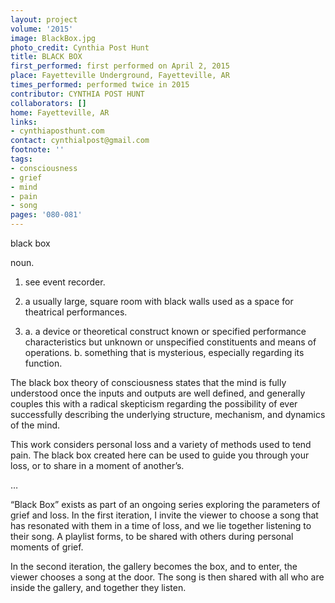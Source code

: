 ```yaml
---
layout: project
volume: '2015'
image: BlackBox.jpg
photo_credit: Cynthia Post Hunt
title: BLACK BOX
first_performed: first performed on April 2, 2015
place: Fayetteville Underground, Fayetteville, AR
times_performed: performed twice in 2015
contributor: CYNTHIA POST HUNT
collaborators: []
home: Fayetteville, AR
links:
- cynthiaposthunt.com
contact: cynthialpost@gmail.com
footnote: ''
tags:
- consciousness
- grief
- mind
- pain
- song
pages: '080-081'
---
```


black box

noun.

1. see event recorder.

2. a usually large, square room with black walls used as a space for theatrical performances.

3. a. a device or theoretical construct known or specified performance characteristics but unknown or unspecified constituents and means of operations. b. something that is mysterious, especially regarding its function.

The black box theory of consciousness states that the mind is fully understood once the inputs and outputs are well defined, and generally couples this with a radical skepticism regarding the possibility of ever successfully describing the underlying structure, mechanism, and dynamics of the mind.

This work considers personal loss and a variety of methods used to tend pain. The black box created here can be used to guide you through your loss, or to share in a moment of another’s.

…

“Black Box” exists as part of an ongoing series exploring the parameters of grief and loss. In the first iteration, I invite the viewer to choose a song that has resonated with them in a time of loss, and we lie together listening to their song. A playlist forms, to be shared with others during personal moments of grief.

In the second iteration, the gallery becomes the box, and to enter, the viewer chooses a song at the door. The song is then shared with all who are inside the gallery, and together they listen.
